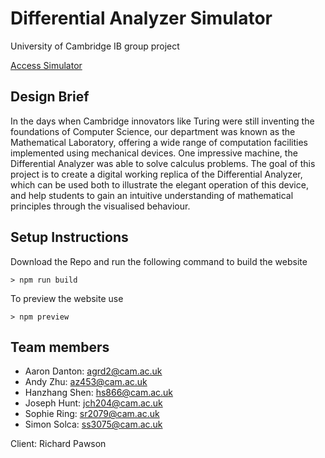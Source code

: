# Differential Analyzer Simulator
University of Cambridge IB group project

[Access Simulator](https://differentialanalyser.github.io/)

## Design Brief
In the days when Cambridge innovators like Turing were still inventing the
foundations of Computer Science, our department was known as the Mathematical
Laboratory, offering a wide range of computation facilities implemented using
mechanical devices. One impressive machine, the Differential Analyzer was able
to solve calculus problems. The goal of this project is to create a digital working
replica of the Differential Analyzer, which can be used both to illustrate the
elegant operation of this device, and help students to gain an intuitive understanding
of mathematical principles through the visualised behaviour.

## Setup Instructions
Download the Repo and run the following command to build the website
```shell
> npm run build
```

To preview the website use
```shell
> npm preview
```

## Team members
- Aaron Danton:  agrd2@cam.ac.uk
- Andy Zhu:      az453@cam.ac.uk
- Hanzhang Shen: hs866@cam.ac.uk
- Joseph Hunt:   jch204@cam.ac.uk
- Sophie Ring:   sr2079@cam.ac.uk
- Simon Solca:   ss3075@cam.ac.uk

Client: Richard Pawson
